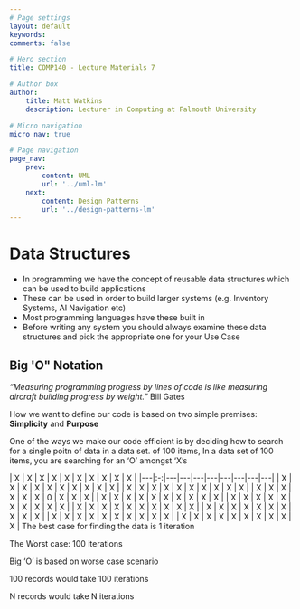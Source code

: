```yaml
---
# Page settings
layout: default
keywords:
comments: false

# Hero section
title: COMP140 - Lecture Materials 7

# Author box
author:
    title: Matt Watkins
    description: Lecturer in Computing at Falmouth University

# Micro navigation
micro_nav: true

# Page navigation
page_nav:
    prev:
        content: UML
        url: '../uml-lm'
    next:
        content: Design Patterns
        url: '../design-patterns-lm'
---
```


# Data Structures

-   In programming we have the concept of reusable data structures which can be used to build applications
-   These can be used in order to build larger systems (e.g. Inventory Systems, AI Navigation etc)
-   Most programming languages have these built in
-   Before writing any system you should always examine these data structures and pick the appropriate one for your Use Case

## Big 'O" Notation

*“Measuring programming progress by lines of code is like measuring aircraft building progress by weight.”*
Bill Gates

How we want to define our code is based on two simple premises: **Simplicity** and **Purpose**

One of the ways we make our code efficient is by deciding how to search for a single poitn of data in a data set. of 100 items, In a data set of 100 items, you are searching for an ‘O’ amongst ‘X’s

  
| X | X | X | X | X | X | X | X | X | X | |---|:-:|---|---|---|---|---|---|---|---| | X | X | X | X | X | X | X | X | X | X | | X | X | X | X | X | X | X | X | X | X | | X | X | X | X | X | X | 0 | X | X | X | | X | X | X | X | X | X | X | X | X | X | | X | X | X | X | X | X | X | X | X | X | | X | X | X | X | X | X | X | X | X | X | | X | X | X | X | X | X | X | X | X | X | | X | X | X | X | X | X | X | X | X | X | | X | X | X | X | X | X | X | X | X | X |
The best case for finding the data is 1 iteration

The Worst case: 100 iterations

Big ‘O’ is based on worse case scenario

100 records would take 100 iterations

N records would take N iterations

<!--stackedit_data:
eyJoaXN0b3J5IjpbMTk1MzgyMzI5MywtNzM0NzU4NjI5LC0zMT
U3NzAzMDAsMTc0NzE1MjEzNCw1ODkwMzcyOThdfQ==
-->